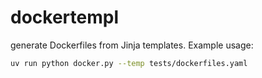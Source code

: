 # dockertempl

generate Dockerfiles from Jinja templates. Example usage: 

```bash
uv run python docker.py --temp tests/dockerfiles.yaml
```
